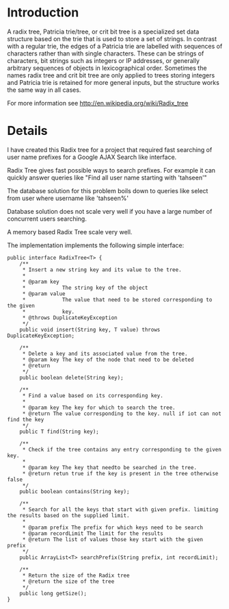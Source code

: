 # Introduction #

A radix tree, Patricia trie/tree, or crit bit tree is a specialized set data structure based on the trie that is used to store a set of strings. In contrast with a regular trie, the edges of a Patricia trie are labelled with sequences of characters rather than with single characters. These can be strings of characters, bit strings such as integers or IP addresses, or generally arbitrary sequences of objects in lexicographical order. Sometimes the names radix tree and crit bit tree are only applied to trees storing integers and Patricia trie is retained for more general inputs, but the structure works the same way in all cases.

For more information see http://en.wikipedia.org/wiki/Radix_tree

# Details #

I have created this Radix tree for a project that required fast searching of user name prefixes for a Google AJAX Search like interface.

Radix Tree gives fast possible ways to search prefixes. For example it can quickly answer queries like "Find all user name starting with 'tahseen'"

The database solution for this problem boils down to queries like select from user where username like 'tahseen%'

Database solution does not scale very well if you have a large number of concurrent users searching.

A memory based Radix Tree scale very well.

The implementation implements the following simple interface:
```
public interface RadixTree<T> {
    /**
     * Insert a new string key and its value to the tree.
     * 
     * @param key
     *            The string key of the object
     * @param value
     *            The value that need to be stored corresponding to the given
     *            key.
     * @throws DuplicateKeyException
     */
    public void insert(String key, T value) throws DuplicateKeyException;

    /**
     * Delete a key and its associated value from the tree.
     * @param key The key of the node that need to be deleted
     * @return
     */
    public boolean delete(String key);

    /**
     * Find a value based on its corresponding key.
     * 
     * @param key The key for which to search the tree.
     * @return The value corresponding to the key. null if iot can not find the key
     */
    public T find(String key);

    /**
     * Check if the tree contains any entry corresponding to the given key.
     * 
     * @param key The key that needto be searched in the tree.
     * @return retun true if the key is present in the tree otherwise false
     */
    public boolean contains(String key);

    /**
     * Search for all the keys that start with given prefix. limiting the results based on the supplied limit.
     * 
     * @param prefix The prefix for which keys need to be search
     * @param recordLimit The limit for the results
     * @return The list of values those key start with the given prefix
     */
    public ArrayList<T> searchPrefix(String prefix, int recordLimit);
    
    /**
     * Return the size of the Radix tree
     * @return the size of the tree
     */
    public long getSize();
}
```